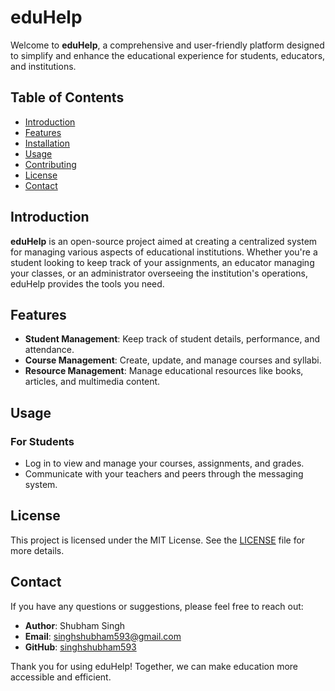  <h1>eduHelp</h1>
  <p>Welcome to <strong>eduHelp</strong>, a comprehensive and user-friendly platform designed to simplify and enhance the educational experience for students, educators, and institutions.</p>

  <h2>Table of Contents</h2>
    <ul>
        <li><a href="#introduction">Introduction</a></li>
        <li><a href="#features">Features</a></li>
        <li><a href="#installation">Installation</a></li>
        <li><a href="#usage">Usage</a></li>
        <li><a href="#contributing">Contributing</a></li>
        <li><a href="#license">License</a></li>
        <li><a href="#contact">Contact</a></li>
    </ul>

  <h2 id="introduction">Introduction</h2>
  <p><strong>eduHelp</strong> is an open-source project aimed at creating a centralized system for managing various aspects of educational institutions. Whether you're a student looking to keep track of your assignments, an educator managing your classes, or an administrator overseeing the institution's operations, eduHelp provides the tools you need.</p>

  <h2 id="features">Features</h2>
    <ul>
        <li><strong>Student Management</strong>: Keep track of student details, performance, and attendance.</li>
        <li><strong>Course Management</strong>: Create, update, and manage courses and syllabi.</li>
        <li><strong>Resource Management</strong>: Manage educational resources like books, articles, and multimedia content.</li>
    </ul>

  <h2 id="usage">Usage</h2>
    <h3>For Students</h3>
    <ul>
        <li>Log in to view and manage your courses, assignments, and grades.</li>
        <li>Communicate with your teachers and peers through the messaging system.</li>
    </ul>



  <h2 id="license">License</h2>
    <p>This project is licensed under the MIT License. See the <a href="LICENSE">LICENSE</a> file for more details.</p>

  <h2 id="contact">Contact</h2>
    <p>If you have any questions or suggestions, please feel free to reach out:</p>
    <ul>
        <li><strong>Author</strong>: Shubham Singh</li>
        <li><strong>Email</strong>: <a href="mailto:singhshubham593@gmail.com">singhshubham593@gmail.com</a></li>
        <li><strong>GitHub</strong>: <a href="https://github.com/singhshubham593">singhshubham593</a></li>
    </ul>
    <p>Thank you for using eduHelp! Together, we can make education more accessible and efficient.</p>
</body>
</html>
